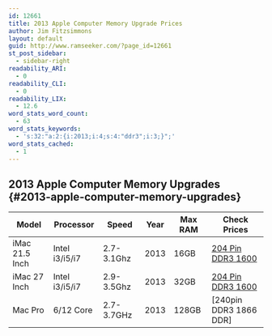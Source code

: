 ```yaml
---
id: 12661
title: 2013 Apple Computer Memory Upgrade Prices
author: Jim Fitzsimmons
layout: default
guid: http://www.ramseeker.com/?page_id=12661
st_post_sidebar:
  - sidebar-right
readability_ARI:
  - 0
readability_CLI:
  - 0
readability_LIX:
  - 12.6
word_stats_word_count:
  - 63
word_stats_keywords:
  - 's:32:"a:2:{i:2013;i:4;s:4:"ddr3";i:3;}";'
word_stats_cached:
  - 1
---
```

## 2013 Apple Computer Memory Upgrades {#2013-apple-computer-memory-upgrades}

| Model          | Processor      | Speed      | Year | Max RAM | Check Prices           |
| -------------- | -------------- | ---------- | ---- | ------- | ---------------------- |
| iMac 21.5 Inch | Intel i3/i5/i7 | 2.7-3.1Ghz | 2013 | 16GB    | [204 Pin DDR3 1600][1] |
| iMac 27 Inch   | Intel i3/i5/i7 | 2.9-3.5Ghz | 2013 | 32GB    | [204 Pin DDR3 1600][1] |
| Mac Pro        | 6/12 Core      | 2.7-3.7GHz | 2013 | 128GB   | [240pin DDR3 1866 DDR] |

 [1]: http://www.ramseeker.com/2014/10/apple-imac-memory-upgrade-prices/#204-pin-ddr3-1600mhz-memory-prices

